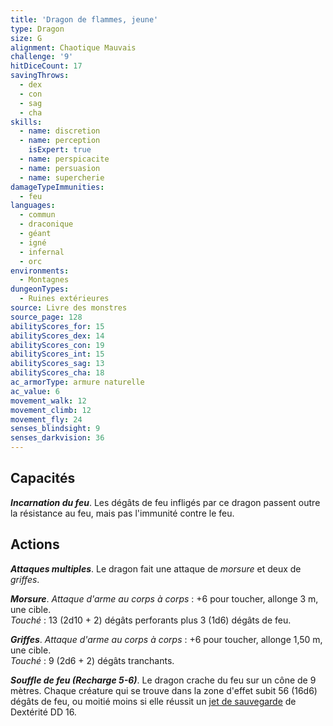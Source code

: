 ```yaml
---
title: 'Dragon de flammes, jeune'
type: Dragon
size: G
alignment: Chaotique Mauvais
challenge: '9'
hitDiceCount: 17
savingThrows:
  - dex
  - con
  - sag
  - cha
skills:
  - name: discretion
  - name: perception
    isExpert: true
  - name: perspicacite
  - name: persuasion
  - name: supercherie
damageTypeImmunities:
  - feu
languages:
  - commun
  - draconique
  - géant
  - igné
  - infernal
  - orc
environments:
  - Montagnes
dungeonTypes:
  - Ruines extérieures
source: Livre des monstres
source_page: 128
abilityScores_for: 15
abilityScores_dex: 14
abilityScores_con: 19
abilityScores_int: 15
abilityScores_sag: 13
abilityScores_cha: 18
ac_armorType: armure naturelle
ac_value: 6
movement_walk: 12
movement_climb: 12
movement_fly: 24
senses_blindsight: 9
senses_darkvision: 36
---
```

## Capacités
_**Incarnation du feu**_. Les dégâts de feu infligés par ce dragon passent outre la résistance au feu, mais pas l'immunité contre le feu.

## Actions
_**Attaques multiples**_. Le dragon fait une attaque de _morsure_ et deux de _griffes_.

_**Morsure**_. _Attaque d'arme au corps à corps_ : +6 pour toucher, allonge 3 m, une cible.  
_Touché_ : 13 (2d10 + 2) dégâts perforants plus 3 (1d6) dégâts de feu.

_**Griffes**_. _Attaque d'arme au corps à corps_ : +6 pour toucher, allonge 1,50 m, une cible.  
_Touché_ : 9 (2d6 + 2) dégâts tranchants.

_**Souffle de feu (Recharge 5-6)**_. Le dragon crache du feu sur un cône de 9 mètres. Chaque créature qui se trouve dans la zone d'effet subit 56 (16d6) dégâts de feu, ou moitié moins si elle réussit un [jet de sauvegarde](/utiliser-les-caracteristiques/#jets-de-sauvegarde) de Dextérité DD 16.
